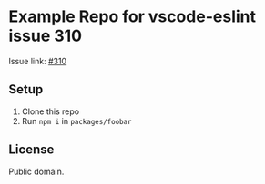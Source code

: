 # Example Repo for vscode-eslint issue 310

Issue link: [#310](https://github.com/Microsoft/vscode-eslint/issues/310)

## Setup

1. Clone this repo
2. Run `npm i` in `packages/foobar`

## License

Public domain.

